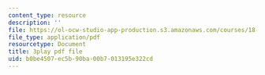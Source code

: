 ```yaml
---
content_type: resource
description: ''
file: https://ol-ocw-studio-app-production.s3.amazonaws.com/courses/18-03sc-differential-equations-fall-2011/b0be4507ec5b90ba00b7013195e322cd_q0PxCQWG3ic.pdf
file_type: application/pdf
resourcetype: Document
title: 3play pdf file
uid: b0be4507-ec5b-90ba-00b7-013195e322cd
---
```


